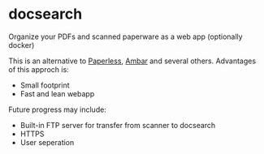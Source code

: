 # docsearch

Organize your PDFs and scanned paperware as a web app (optionally docker)

This is an alternative to [Paperless](https://github.com/danielquinn/paperless), [Ambar](https://ambar.cloud/) and several others.
Advantages of this approch is:
  - Small footprint
  - Fast and lean webapp
  
  
Future progress may include:
  - Built-in FTP server for transfer from scanner to docsearch
  - HTTPS
  - User seperation

